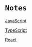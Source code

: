 # `Notes`

[JavaScript](/JavaScript/root.md)

[TypeScript](/TypeScript/root.md)

[React](/React/root.md)